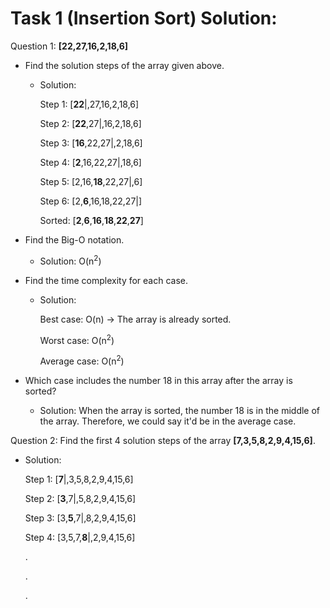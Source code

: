 # Task 1 (Insertion Sort) Solution:

Question 1: **[22,27,16,2,18,6]**
  - Find the solution steps of the array given above.
    - Solution:
      
      Step 1: [**22**|,27,16,2,18,6]
      
      Step 2: [**22**,27|,16,2,18,6]
      
      Step 3: [**16**,22,27|,2,18,6]
      
      Step 4: [**2**,16,22,27|,18,6]
      
      Step 5: [2,16,**18**,22,27|,6]
      
      Step 6: [2,**6**,16,18,22,27|]
      
      Sorted: [**2**,**6**,**16**,**18**,**22**,**27**]
      
  - Find the Big-O notation.
    - Solution:
      O(n<sup>2</sup>)
  - Find the time complexity for each case.
    - Solution:
      
      Best case: O(n) -> The array is already sorted.
      
      Worst case: O(n<sup>2</sup>)
      
      Average case: O(n<sup>2</sup>) 
  - Which case includes the number 18 in this array after the array is sorted?
    - Solution: When the array is sorted, the number 18 is in the middle of the array. Therefore, we could say it'd be in the average case.
 
Question 2: Find the first 4 solution steps of the array **[7,3,5,8,2,9,4,15,6]**.
 - Solution: 
    
    Step 1: [**7**|,3,5,8,2,9,4,15,6]
    
    Step 2: [**3**,7|,5,8,2,9,4,15,6]
    
    Step 3: [3,**5**,7|,8,2,9,4,15,6]
    
    Step 4: [3,5,7,**8**|,2,9,4,15,6]
      
      .

      .

      .
    
